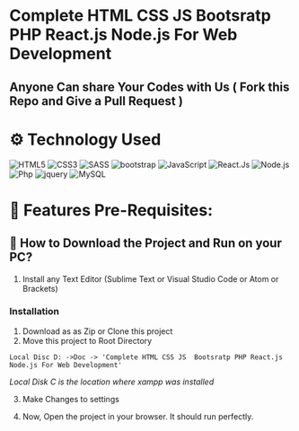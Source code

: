 # Complete HTML CSS JS  Bootsratp PHP React.js Node.js For Web Development
  
## Anyone Can share Your Codes with Us ( Fork this Repo and Give a Pull Request )

# ⚙️ Technology Used

![HTML5](https://img.shields.io/badge/-HTML5-000000?style=for-the-badge&logo=HTML5)
![CSS3](https://img.shields.io/badge/-CSS3-000000?style=for-the-badge&logo=CSS3)
![SASS](https://img.shields.io/badge/-SCSS-000000?style=for-the-badge&logo=SASS)
![bootstrap](https://img.shields.io/badge/-bootstrap-000000?style=for-the-badge&logo=bootstrap)
![JavaScript](https://img.shields.io/badge/-JavaScript-000000?style=for-the-badge&logo=javascript)
![React.Js](https://img.shields.io/badge/-React-000000?style=for-the-badge&logo=React)
![Node.js](https://img.shields.io/badge/-Node-000000?style=for-the-badge&logo=Nodejs)
![Php](https://img.shields.io/badge/-php-000000?style=for-the-badge&logo=php)
![jquery](https://img.shields.io/badge/-jquery-000000?style=for-the-badge&logo=jquery)
![MySQL](https://img.shields.io/badge/-SQL-000000?style=for-the-badge&logo=MySQL)
</br>

# 🧰 Features Pre-Requisites:

## 📖  How to Download the Project and Run on your PC?

1. Install any Text Editor (Sublime Text or Visual Studio Code or Atom or Brackets)

### Installation

1. Download as as Zip or Clone this project
2. Move this project to Root Directory
```
Local Disc D: ->Doc -> 'Complete HTML CSS JS  Bootsratp PHP React.js Node.js For Web Development'
```
*Local Disk C is the location where xampp was installed*


3. Make Changes to settings

4. Now, Open the project in your browser. It should run perfectly.
</br>
